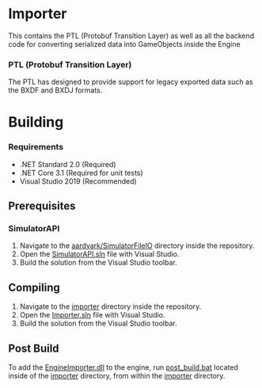 # Importer
This contains the PTL (Protobuf Transition Layer) as well as all the backend code for converting serialized data into GameObjects inside the Engine
### PTL (Protobuf Transition Layer)
The PTL has designed to provide support for legacy exported data such as the BXDF and BXDJ formats.

# Building
### Requirements
- .NET Standard 2.0 (Required)
- .NET Core 3.1 (Required for unit tests)
- Visual Studio 2019 (Recommended)
## Prerequisites
### SimulatorAPI
1. Navigate to the [aardvark/SimulatorFileIO](/aardvark/SimulatorFileIO/) directory inside the repository.
2. Open the [SimulatorAPI.sln](/aardvark/SimulatorFileIO/SimulatorAPI.sln) file with Visual Studio.
3. Build the solution from the Visual Studio toolbar.
## Compiling
1. Navigate to the [importer](/importer/) directory inside the repository.
2. Open the [Importer.sln](/importer/Importer.sln) file with Visual Studio.
3. Build the solution from the Visual Studio toolbar.

## Post Build
To add the [EngineImporter.dll](/engine/Assets/Packages/EngineImporter.dll) to the engine, run [post_build.bat](/importer/post_build.bat) located inside of the [importer](/importer/) directory, from within the [importer](/importer/) directory.